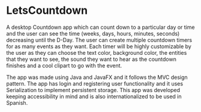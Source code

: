 # LetsCountdown

A desktop Countdown app which can count down to a particular day or time and the user can see the time (weeks, days, hours, minutes, seconds) decreasing until the D-Day. The user can create multiple countdown timers for as many events as they want. Each timer will be highly customizable by the user as they can choose the text color, background color, the entities that they want to see, the sound they want to hear as the countdown finishes and a cool clipart to go with the event.

The app was made using Java and JavaFX and it follows the MVC design pattern. The app has login and registering user functionality and it uses Serialization to implement persistent storage. This app was developed keeping accessibility in mind and is also internationalized to be used in Spanish.
